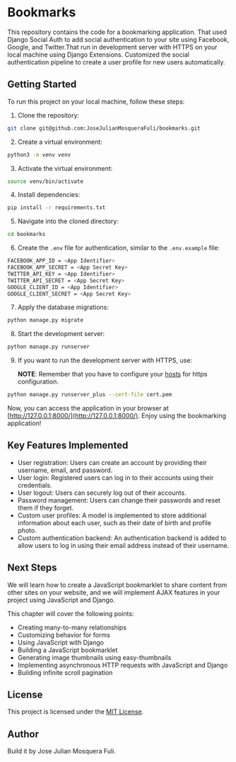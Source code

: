 # Bookmarks

This repository contains the code for a bookmarking application. That used Django Social Auth to add social authentication to your site using Facebook, Google, and Twitter.That run in development server with HTTPS on your local machine using Django Extensions. Customized the social authentication pipeline to create a user profile for new users automatically.

## Getting Started

To run this project on your local machine, follow these steps:

1. Clone the repository:

```bash
git clone git@github.com:JoseJulianMosqueraFuli/bookmarks.git
```

2. Create a virtual environment:

```bash
python3 -m venv venv
```

3. Activate the virtual environment:

```bash
source venv/bin/activate
```

4. Install dependencies:

```bash
pip install -r requirements.txt
```

5. Navigate into the cloned directory:

```bash
cd bookmarks
```

6. Create the `.env` file for authentication, similar to the `.env.example` file:

```bash
FACEBOOK_APP_ID = <App Identifier>
FACEBOOK_APP_SECRET = <App Secret Key>
TWITTER_API_KEY = <App Identifier>
TWITTER_API_SECRET = <App Secret Key>
GOOGLE_CLIENT_ID = <App Identifier>
GOOGLE_CLIENT_SECRET = <App Secret Key>
```

7. Apply the database migrations:

```bash
python manage.py migrate
```

8. Start the development server:

```bash
python manage.py runserver
```

9. If you want to run the development server with HTTPS, use:

   **NOTE**: Remember that you have to configure your [hosts](https://www.hostinger.com/tutorials/how-to-edit-hosts-file) for https configuration.

```bash
python manage.py runserver_plus --cert-file cert.pem
```

Now, you can access the application in your browser at [http://127.0.0.1:8000/](http://127.0.0.1:8000/). Enjoy using the bookmarking application!

## Key Features Implemented

- User registration: Users can create an account by providing their username, email, and password.
- User login: Registered users can log in to their accounts using their credentials.
- User logout: Users can securely log out of their accounts.
- Password management: Users can change their passwords and reset them if they forget.
- Custom user profiles: A model is implemented to store additional information about each user, such as their date of birth and profile photo.
- Custom authentication backend: An authentication backend is added to allow users to log in using their email address instead of their username.

## Next Steps

We will learn how to create a JavaScript bookmarklet to share content from other sites on your website, and we will implement AJAX features in your project using JavaScript and Django.

This chapter will cover the following points:

- Creating many-to-many relationships
- Customizing behavior for forms
- Using JavaScript with Django
- Building a JavaScript bookmarklet
- Generating image thumbnails using easy-thumbnails
- Implementing asynchronous HTTP requests with JavaScript and Django
- Building infinite scroll pagination

## License

This project is licensed under the [MIT License](LICENSE).

## Author

Build it by Jose Julian Mosquera Fuli.

